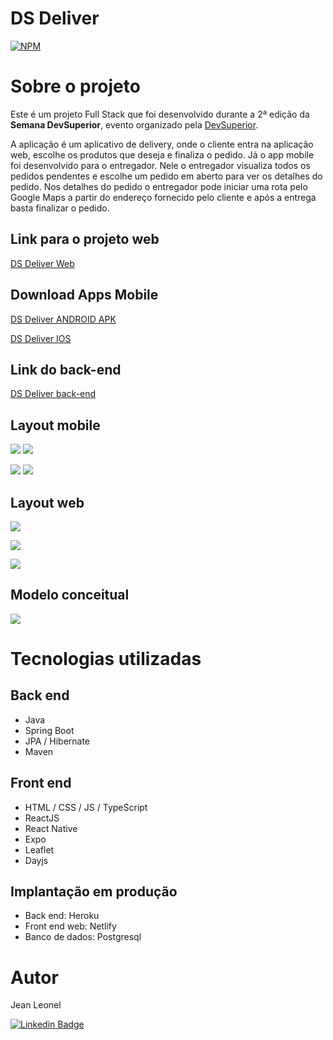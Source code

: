 # DS Deliver

[![NPM](https://img.shields.io/npm/l/react)](https://github.com/jcleonel/dsdeliver-sds2/blob/master/LICENSE) 

# Sobre o projeto

Este é um projeto Full Stack que foi desenvolvido durante a 2ª edição da **Semana DevSuperior**, evento organizado pela [DevSuperior](https://devsuperior.com "Site da DevSuperior").

A aplicação é um aplicativo de delivery, onde o cliente entra na aplicação web, escolhe os produtos que deseja e finaliza o pedido. Já o app mobile foi desenvolvido para o entregador. Nele o entregador visualiza todos os pedidos pendentes e escolhe um pedido em aberto para ver os detalhes do pedido. Nos detalhes do pedido o entregador pode iniciar uma rota pelo Google Maps a partir do endereço fornecido pelo cliente e após a entrega basta finalizar o pedido. 



## Link para o projeto web

[DS Deliver Web](https://sds2-jcl.netlify.app/)

## Download Apps Mobile

[DS Deliver ANDROID APK](https://drive.google.com/file/d/14qR8rCKJTsKOZ5VcohMlz6E4R_xcPMvF)

[DS Deliver IOS](https://drive.google.com/file/d/18Ll5kwKkDPJ90TnBVDTzYN9iGYDcb5IN)



## Link do back-end

[DS Deliver back-end](https://sds2-jcl.herokuapp.com/)



## Layout mobile

![](https://github.com/jcleonel/dsdeliver-sds2/blob/master/assets/imgs/AppMob1.jpeg) ![](https://github.com/jcleonel/dsdeliver-sds2/blob/master/assets/imgs/AppMob2.jpeg) 



![](https://github.com/jcleonel/dsdeliver-sds2/blob/master/assets/imgs/AppMob3.jpeg) ![](https://github.com/jcleonel/dsdeliver-sds2/blob/master/assets/imgs/AppMob4.jpeg) 



## Layout web

![](https://github.com/jcleonel/dsdeliver-sds2/blob/master/assets/imgs/AppWeb1.jpg) 

![](https://github.com/jcleonel/dsdeliver-sds2/blob/master/assets/imgs/AppWeb2.jpg) 

![](https://github.com/jcleonel/dsdeliver-sds2/blob/master/assets/imgs/AppWeb3.jpg) 



## Modelo conceitual

![](https://github.com/jcleonel/dsdeliver-sds2/blob/master/assets/imgs/modelo-conceitual.png) 



# Tecnologias utilizadas

## Back end
- Java
- Spring Boot
- JPA / Hibernate
- Maven
## Front end
- HTML / CSS / JS / TypeScript
- ReactJS
- React Native
- Expo
- Leaflet
- Dayjs
## Implantação em produção
- Back end: Heroku
- Front end web: Netlify
- Banco de dados: Postgresql

# Autor

Jean Leonel

[![Linkedin Badge](https://img.shields.io/badge/-LinkedIn-blue?style=flat-square&logo=Linkedin&logoColor=white&link=https://www.linkedin.com/in/jean-carlos-leonel-da-costa-576b34180/)](https://www.linkedin.com/in/jean-carlos-leonel-da-costa-576b34180/)

